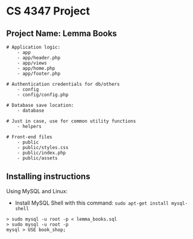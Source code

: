 

# CS 4347 Project 
## Project Name: Lemma Books

```
# Application logic:
    - app 
    - app/header.php
    - app/views
    - app/home.php
    - app/footer.php

# Authentication credentials for db/others
    - config
    - config/config.php

# Database save location:
    - database

# Just in case, use for common utility functions
    - helpers

# Front-end files
    - public
    - public/styles.css
    - public/index.php
    - public/assets
```
## Installing instructions

Using MySQL and Linux:

- Install MySQL Shell with this command:
    ` sudo apt-get install mysql-shell `
``` 
> sudo mysql -u root -p < lemma_books.sql
> sudo mysql -u root -p
mysql > USE book_shop;
```
